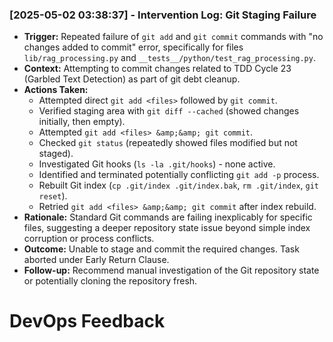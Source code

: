 ### [2025-05-02 03:38:37] - Intervention Log: Git Staging Failure

- **Trigger:** Repeated failure of `git add` and `git commit` commands with "no changes added to commit" error, specifically for files `lib/rag_processing.py` and `__tests__/python/test_rag_processing.py`.
- **Context:** Attempting to commit changes related to TDD Cycle 23 (Garbled Text Detection) as part of git debt cleanup.
- **Actions Taken:**
    - Attempted direct `git add <files>` followed by `git commit`.
    - Verified staging area with `git diff --cached` (showed changes initially, then empty).
    - Attempted `git add <files> &amp;&amp; git commit`.
    - Checked `git status` (repeatedly showed files modified but not staged).
    - Investigated Git hooks (`ls -la .git/hooks`) - none active.
    - Identified and terminated potentially conflicting `git add -p` process.
    - Rebuilt Git index (`cp .git/index .git/index.bak`, `rm .git/index`, `git reset`).
    - Retried `git add <files> &amp;&amp; git commit` after index rebuild.
- **Rationale:** Standard Git commands are failing inexplicably for specific files, suggesting a deeper repository state issue beyond simple index corruption or process conflicts.
- **Outcome:** Unable to stage and commit the required changes. Task aborted under Early Return Clause.
- **Follow-up:** Recommend manual investigation of the Git repository state or potentially cloning the repository fresh.
# DevOps Feedback
<!-- Entries below should be added reverse chronologically (newest first) -->